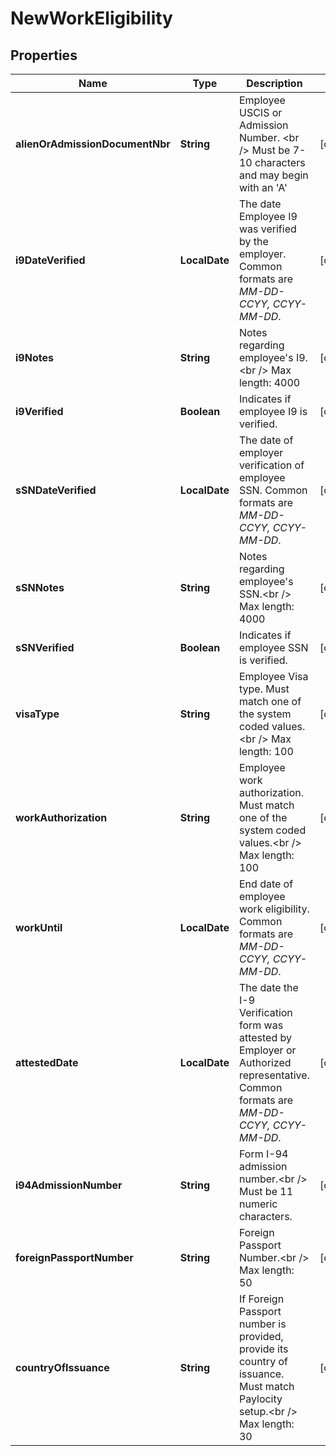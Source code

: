 

# NewWorkEligibility


## Properties

| Name | Type | Description | Notes |
|------------ | ------------- | ------------- | -------------|
|**alienOrAdmissionDocumentNbr** | **String** | Employee USCIS or Admission Number. &lt;br  /&gt; Must be 7-10 characters and may begin with an &#39;A&#39; |  [optional] |
|**i9DateVerified** | **LocalDate** | The date Employee I9 was verified by the employer. Common formats are *MM-DD-CCYY, CCYY-MM-DD*. |  [optional] |
|**i9Notes** | **String** | Notes regarding employee&#39;s I9.&lt;br  /&gt; Max length: 4000 |  [optional] |
|**i9Verified** | **Boolean** | Indicates if employee I9 is verified. |  [optional] |
|**sSNDateVerified** | **LocalDate** | The date of employer verification of employee SSN. Common formats are *MM-DD-CCYY, CCYY-MM-DD*. |  [optional] |
|**sSNNotes** | **String** | Notes regarding employee&#39;s SSN.&lt;br  /&gt; Max length: 4000 |  [optional] |
|**sSNVerified** | **Boolean** | Indicates if employee SSN is verified. |  [optional] |
|**visaType** | **String** | Employee Visa type. Must match one of the system coded values.&lt;br  /&gt; Max length: 100 |  [optional] |
|**workAuthorization** | **String** | Employee work authorization. Must match one of the system coded values.&lt;br  /&gt; Max length: 100 |  [optional] |
|**workUntil** | **LocalDate** | End date of employee work eligibility. Common formats are *MM-DD-CCYY, CCYY-MM-DD*. |  [optional] |
|**attestedDate** | **LocalDate** | The date the I-9 Verification form was attested by Employer or Authorized representative. Common formats are *MM-DD-CCYY, CCYY-MM-DD*. |  [optional] |
|**i94AdmissionNumber** | **String** | Form I-94 admission number.&lt;br  /&gt; Must be 11 numeric characters. |  [optional] |
|**foreignPassportNumber** | **String** | Foreign Passport Number.&lt;br  /&gt; Max length: 50 |  [optional] |
|**countryOfIssuance** | **String** | If Foreign Passport number is provided, provide its country of issuance. Must match Paylocity setup.&lt;br  /&gt; Max length: 30 |  [optional] |



